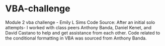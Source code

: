 # VBA-challenge
Module 2 vba challenge - Emily L Sims
Code Source: After an initial solo attempts- I worked with class peers Anthony Banda, Daniel Kenet, and David Castano to help and get assistance from each other. Code related to the conditional formatting in VBA was sourced from Anthony Banda. 
